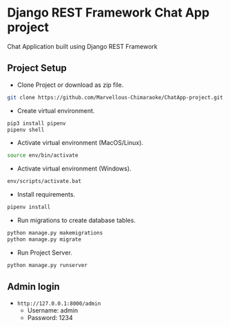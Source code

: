 # Django REST Framework Chat App project
Chat Application built using Django REST Framework

## Project Setup
 - Clone Project or download as zip file.
 ```bash
 git clone https://github.com/Marvellous-Chimaraoke/ChatApp-project.git
 ```
 - Create virtual environment.
 ```bash
 pip3 install pipenv
 pipenv shell
 ```
- Activate virtual environment (MacOS/Linux).
```bash
source env/bin/activate
``` 
- Activate virtual environment (Windows).
```bash
env/scripts/activate.bat
```   
 - Install requirements.
 ```bash
 pipenv install
 ```
 - Run migrations to create database tables.
 ```bash
 python manage.py makemigrations
 python manage.py migrate
 ```
 - Run Project Server.
 ```bash
 python manage.py runserver
 ```

 ## Admin login
 - ```http://127.0.0.1:8000/admin```
    - Username: admin
    - Password: 1234